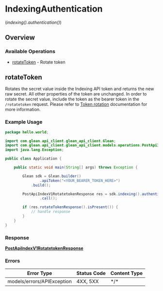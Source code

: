# IndexingAuthentication
(*indexing().authentication()*)

## Overview

### Available Operations

* [rotateToken](#rotatetoken) - Rotate token

## rotateToken

Rotates the secret value inside the Indexing API token and returns the new raw secret. All other properties of the token are unchanged. In order to rotate the secret value, include the token as the bearer token in the `/rotatetoken` request. Please refer to [Token rotation](https://developers.glean.com/docs/indexing_api_token_rotation/) documentation for more information.

### Example Usage

```java
package hello.world;

import com.glean.api_client.glean_api_client.Glean;
import com.glean.api_client.glean_api_client.models.operations.PostApiIndexV1RotatetokenResponse;
import java.lang.Exception;

public class Application {

    public static void main(String[] args) throws Exception {

        Glean sdk = Glean.builder()
                .apiToken("<YOUR_BEARER_TOKEN_HERE>")
            .build();

        PostApiIndexV1RotatetokenResponse res = sdk.indexing().authentication().rotateToken()
                .call();

        if (res.rotateTokenResponse().isPresent()) {
            // handle response
        }
    }
}
```

### Response

**[PostApiIndexV1RotatetokenResponse](../../models/operations/PostApiIndexV1RotatetokenResponse.md)**

### Errors

| Error Type                 | Status Code                | Content Type               |
| -------------------------- | -------------------------- | -------------------------- |
| models/errors/APIException | 4XX, 5XX                   | \*/\*                      |